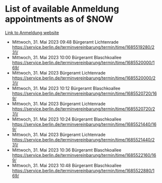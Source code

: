 # List of available Anmeldung appointments as of $NOW
[Link to Anmeldung website](https://service.berlin.de/terminvereinbarung/termin/tag.php?termin=1&anliegen[]=120686&dienstleisterlist=122210,122217,327316,122219,327312,122227,327314,122231,327346,122243,327348,122254,122252,329742,122260,329745,122262,329748,122271,327278,122273,327274,122277,327276,330436,122280,327294,122282,327290,122284,327292,122291,327270,122285,327266,122286,327264,122296,327268,150230,329760,122297,327286,122294,327284,122312,329763,122314,329775,122304,327330,122311,327334,122309,327332,317869,122281,327352,122279,329772,122283,122276,327324,122274,327326,122267,329766,122246,327318,122251,327320,122257,327322,122208,327298,122226,327300&herkunft=http%3A%2F%2Fservice.berlin.de%2Fdienstleistung%2F120686%2F)
- Mittwoch, 31. Mai 2023 09:48 Bürgeramt Lichtenrade https://service.berlin.de/terminvereinbarung/termin/time/1685519280/231/
- Mittwoch, 31. Mai 2023 10:00 Bürgeramt Blaschkoallee https://service.berlin.de/terminvereinbarung/termin/time/1685520000/169/
- Mittwoch, 31. Mai 2023  Bürgeramt Lichtenrade https://service.berlin.de/terminvereinbarung/termin/time/1685520000/231/
- Mittwoch, 31. Mai 2023 10:12 Bürgeramt Blaschkoallee https://service.berlin.de/terminvereinbarung/termin/time/1685520720/169/
- Mittwoch, 31. Mai 2023  Bürgeramt Lichtenrade https://service.berlin.de/terminvereinbarung/termin/time/1685520720/231/
- Mittwoch, 31. Mai 2023 10:24 Bürgeramt Blaschkoallee https://service.berlin.de/terminvereinbarung/termin/time/1685521440/169/
- Mittwoch, 31. Mai 2023  Bürgeramt Lichtenrade https://service.berlin.de/terminvereinbarung/termin/time/1685521440/231/
- Mittwoch, 31. Mai 2023 10:36 Bürgeramt Blaschkoallee https://service.berlin.de/terminvereinbarung/termin/time/1685522160/169/
- Mittwoch, 31. Mai 2023 10:48 Bürgeramt Blaschkoallee https://service.berlin.de/terminvereinbarung/termin/time/1685522880/169/
